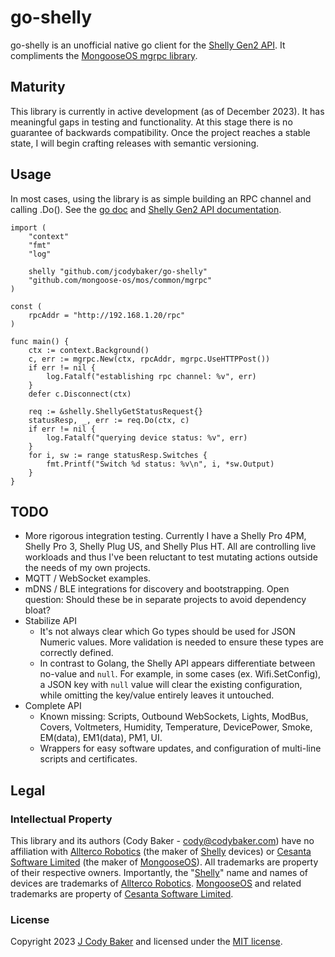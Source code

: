 # go-shelly
go-shelly is an unofficial native go client for the [Shelly Gen2 API](https://shelly-api-docs.shelly.cloud/gen2/). It compliments the [MongooseOS mgrpc library](https://pkg.go.dev/github.com/mongoose-os/mos/common/mgrpc).

## Maturity
This library is currently in active development (as of December 2023). It has meaningful gaps in testing and functionality. At this stage there is no guarantee of backwards compatibility. Once the project reaches a stable state, I will begin crafting releases with semantic versioning. 

## Usage
In most cases, using the library is as simple building an RPC channel and calling .Do().  See the [go doc](https://pkg.go.dev/github.com/jcodybaker/go-shelly) and [Shelly Gen2 API documentation](https://shelly-api-docs.shelly.cloud/gen2/).
```
import (
	"context"
	"fmt"
    "log"

	shelly "github.com/jcodybaker/go-shelly"
	"github.com/mongoose-os/mos/common/mgrpc"
)

const (
    rpcAddr = "http://192.168.1.20/rpc"
)

func main() {
    ctx := context.Background()
	c, err := mgrpc.New(ctx, rpcAddr, mgrpc.UseHTTPPost())
	if err != nil {
		log.Fatalf("establishing rpc channel: %v", err)
	}
	defer c.Disconnect(ctx)

    req := &shelly.ShellyGetStatusRequest{}
    statusResp, _, err := req.Do(ctx, c)
    if err != nil {
        log.Fatalf("querying device status: %v", err)
    }
    for i, sw := range statusResp.Switches {
        fmt.Printf("Switch %d status: %v\n", i, *sw.Output)
    }
}
```

## TODO
* More rigorous integration testing. Currently I have a Shelly Pro 4PM, Shelly Pro 3, Shelly Plug US, and Shelly Plus HT. All are controlling live workloads and thus I've been reluctant to test mutating actions outside the needs of my own projects.
* MQTT / WebSocket examples.
* mDNS / BLE integrations for discovery and bootstrapping.  Open question: Should these be in separate projects to avoid dependency bloat?
* Stabilize API
    * It's not always clear which Go types should be used for JSON Numeric values. More validation is needed to ensure these types are correctly defined.
    * In contrast to Golang, the Shelly API appears differentiate between no-value and `null`. For example, in some cases (ex. Wifi.SetConfig), a JSON key with `null` value will clear the existing configuration, while omitting the key/value entirely leaves it untouched.
* Complete API
    * Known missing: Scripts, Outbound WebSockets, Lights, ModBus, Covers, Voltmeters, Humidity, Temperature, DevicePower, Smoke, EM(data), EM1(data), PM1, UI.
    * Wrappers for easy software updates, and configuration of multi-line scripts and certificates.

## Legal

### Intellectual Property
This library and its authors (Cody Baker - cody@codybaker.com) have no affiliation with [Allterco Robotics](https://allterco.com/) (the maker of [Shelly](https://www.shelly.com/) devices) or [Cesanta Software Limited](https://cesanta.com/) (the maker of [MongooseOS](https://mongoose-os.com/)).  All trademarks are property of their respective owners.  Importantly, the "[Shelly](https://www.shelly.com/)" name and names of devices are trademarks of [Allterco Robotics](https://allterco.com/). [MongooseOS](https://mongoose-os.com/) and related trademarks are property of [Cesanta Software Limited](https://cesanta.com/).

### License 
Copyright 2023 [J Cody Baker](cody@codybaker.com) and licensed under the [MIT license](LICENSE.md).
